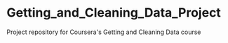 # Getting_and_Cleaning_Data_Project
Project repository for Coursera's Getting and Cleaning Data course
